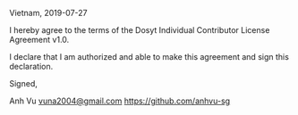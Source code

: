 Vietnam, 2019-07-27

I hereby agree to the terms of the Dosyt Individual Contributor License
Agreement v1.0.

I declare that I am authorized and able to make this agreement and sign this
declaration.

Signed,

Anh Vu  <vuna2004@gmail.com> https://github.com/anhvu-sg
